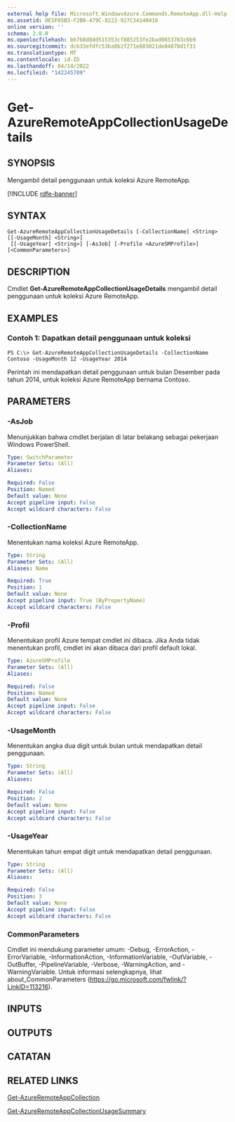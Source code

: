 ```yaml
---
external help file: Microsoft.WindowsAzure.Commands.RemoteApp.dll-Help.xml
ms.assetid: 0E5F05B3-F2B0-479C-8222-927C34140416
online version: ''
schema: 2.0.0
ms.openlocfilehash: bb768d8dd515353cf885253fe2bad0653783c6b9
ms.sourcegitcommit: dcb33efdfc53ba0b2f271e883021de84878d1f31
ms.translationtype: MT
ms.contentlocale: id-ID
ms.lasthandoff: 04/14/2022
ms.locfileid: "142245709"
---
```

# Get-AzureRemoteAppCollectionUsageDetails

## SYNOPSIS
Mengambil detail penggunaan untuk koleksi Azure RemoteApp.

[!INCLUDE [rdfe-banner](../../includes/rdfe-banner.md)]

## SYNTAX

```
Get-AzureRemoteAppCollectionUsageDetails [-CollectionName] <String> [[-UsageMonth] <String>]
 [[-UsageYear] <String>] [-AsJob] [-Profile <AzureSMProfile>] [<CommonParameters>]
```

## DESCRIPTION
Cmdlet **Get-AzureRemoteAppCollectionUsageDetails** mengambil detail penggunaan untuk koleksi Azure RemoteApp.

## EXAMPLES

### Contoh 1: Dapatkan detail penggunaan untuk koleksi
```
PS C:\> Get-AzureRemoteAppCollectionUsageDetails -CollectionName Contoso -UsageMonth 12 -UsageYear 2014
```

Perintah ini mendapatkan detail penggunaan untuk bulan Desember pada tahun 2014, untuk koleksi Azure RemoteApp bernama Contoso.

## PARAMETERS

### -AsJob
Menunjukkan bahwa cmdlet berjalan di latar belakang sebagai pekerjaan Windows PowerShell.

```yaml
Type: SwitchParameter
Parameter Sets: (All)
Aliases: 

Required: False
Position: Named
Default value: None
Accept pipeline input: False
Accept wildcard characters: False
```

### -CollectionName
Menentukan nama koleksi Azure RemoteApp.

```yaml
Type: String
Parameter Sets: (All)
Aliases: Name

Required: True
Position: 1
Default value: None
Accept pipeline input: True (ByPropertyName)
Accept wildcard characters: False
```

### -Profil
Menentukan profil Azure tempat cmdlet ini dibaca.
Jika Anda tidak menentukan profil, cmdlet ini akan dibaca dari profil default lokal.

```yaml
Type: AzureSMProfile
Parameter Sets: (All)
Aliases: 

Required: False
Position: Named
Default value: None
Accept pipeline input: False
Accept wildcard characters: False
```

### -UsageMonth
Menentukan angka dua digit untuk bulan untuk mendapatkan detail penggunaan.

```yaml
Type: String
Parameter Sets: (All)
Aliases: 

Required: False
Position: 2
Default value: None
Accept pipeline input: False
Accept wildcard characters: False
```

### -UsageYear
Menentukan tahun empat digit untuk mendapatkan detail penggunaan.

```yaml
Type: String
Parameter Sets: (All)
Aliases: 

Required: False
Position: 3
Default value: None
Accept pipeline input: False
Accept wildcard characters: False
```

### CommonParameters
Cmdlet ini mendukung parameter umum: -Debug, -ErrorAction, -ErrorVariable, -InformationAction, -InformationVariable, -OutVariable, -OutBuffer, -PipelineVariable, -Verbose, -WarningAction, and -WarningVariable. Untuk informasi selengkapnya, lihat about_CommonParameters (https://go.microsoft.com/fwlink/?LinkID=113216).

## INPUTS

## OUTPUTS

## CATATAN

## RELATED LINKS

[Get-AzureRemoteAppCollection](./Get-AzureRemoteAppCollection.md)

[Get-AzureRemoteAppCollectionUsageSummary](./Get-AzureRemoteAppCollectionUsageSummary.md)


